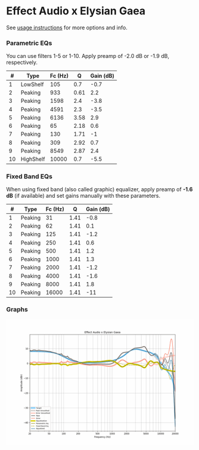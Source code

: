 # Effect Audio x Elysian Gaea
See [usage instructions](https://github.com/jaakkopasanen/AutoEq#usage) for more options and info.

### Parametric EQs
You can use filters 1-5 or 1-10. Apply preamp of -2.0 dB or -1.9 dB, respectively.

|   # | Type      |   Fc (Hz) |    Q |   Gain (dB) |
|-----|-----------|-----------|------|-------------|
|   1 | LowShelf  |       105 | 0.7  |        -0.7 |
|   2 | Peaking   |       933 | 0.61 |         2.2 |
|   3 | Peaking   |      1598 | 2.4  |        -3.8 |
|   4 | Peaking   |      4591 | 2.3  |        -3.5 |
|   5 | Peaking   |      6136 | 3.58 |         2.9 |
|   6 | Peaking   |        65 | 2.18 |         0.6 |
|   7 | Peaking   |       130 | 1.71 |        -1   |
|   8 | Peaking   |       309 | 2.92 |         0.7 |
|   9 | Peaking   |      8549 | 2.87 |         2.4 |
|  10 | HighShelf |     10000 | 0.7  |        -5.5 |

### Fixed Band EQs
When using fixed band (also called graphic) equalizer, apply preamp of **-1.6 dB** (if available) and set gains manually with these parameters.

|   # | Type    |   Fc (Hz) |    Q |   Gain (dB) |
|-----|---------|-----------|------|-------------|
|   1 | Peaking |        31 | 1.41 |        -0.8 |
|   2 | Peaking |        62 | 1.41 |         0.1 |
|   3 | Peaking |       125 | 1.41 |        -1.2 |
|   4 | Peaking |       250 | 1.41 |         0.6 |
|   5 | Peaking |       500 | 1.41 |         1.2 |
|   6 | Peaking |      1000 | 1.41 |         1.3 |
|   7 | Peaking |      2000 | 1.41 |        -1.2 |
|   8 | Peaking |      4000 | 1.41 |        -1.6 |
|   9 | Peaking |      8000 | 1.41 |         1.8 |
|  10 | Peaking |     16000 | 1.41 |       -11   |

### Graphs
![](./Effect%20Audio%20x%20Elysian%20Gaea.png)
